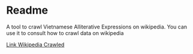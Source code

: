 # Readme

A tool to crawl Vietnamese Alliterative Expressions on wikipedia. You can use it to consult how to crawl data on wikipedia

[Link Wikipedia Crawled](https://vi.wiktionary.org/wiki/Th%E1%BB%83_lo%E1%BA%A1i:T%E1%BB%AB_l%C3%A1y_ti%E1%BA%BFng_Vi%E1%BB%87t)